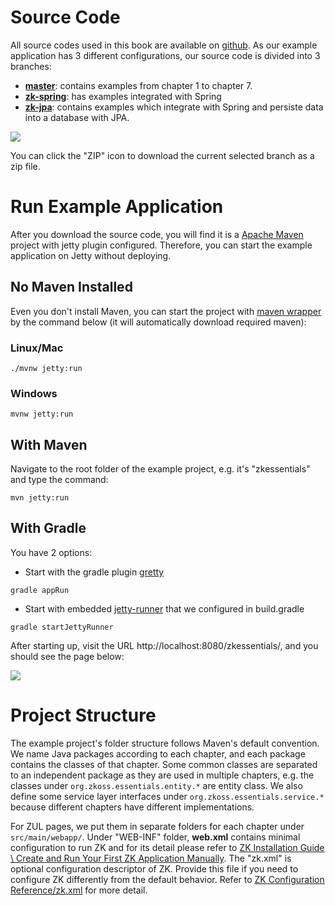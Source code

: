 # Source Code

All source codes used in this book are available on [github](https://github.com/zkoss/zkessentials). As our example application has 3 different configurations, our source code is divided into 3 branches:

* [**master**](https://github.com/zkoss/zkessentials/): contains examples from chapter 1 to chapter 7.
* [**zk-spring**](https://github.com/zkoss/zkessentials/tree/zk-spring): has examples integrated with Spring
* [**zk-jpa**](https://github.com/zkoss/zkessentials/tree/zk-jpa): contains examples which integrate with Spring and
persiste data into a database with JPA.

![]({{site.baseurl}}/zk_essentials/images/ze-ch2-download-zip.png)

You can click the "ZIP" icon to download the current selected branch as
a zip file.


# Run Example Application

After you download the source code, you will find it is a [Apache Maven](http://maven.apache.org/) project with jetty plugin configured. Therefore, you can start the example application on Jetty without deploying.

## No Maven Installed
Even you don't install Maven, you can start the project with [maven wrapper](https://github.com/takari/maven-wrapper) by the command below (it will automatically download required maven):

### Linux/Mac
`./mvnw jetty:run`

### Windows
`mvnw jetty:run`

## With Maven
Navigate to the root folder of the example project, e.g. it's "zkessentials" and type the command:

`mvn jetty:run`

## With Gradle
You have 2 options:
* Start with the gradle plugin [gretty](https://github.com/akhikhl/gretty)

`gradle appRun`
*  Start with embedded [jetty-runner](https://www.eclipse.org/jetty/documentation/9.4.x/runner.html) that we configured in build.gradle

`gradle startJettyRunner`


After starting up, visit the URL http://localhost:8080/zkessentials/, and you should
see the page below:

![]({{site.baseurl}}/zk_essentials/images/ze-ch2-index.png)



# Project Structure
The example project's folder structure follows Maven's default convention. We name Java packages according to each chapter, and each package contains the classes of that chapter. Some common classes are separated to an independent package as they are used in multiple chapters, e.g. the classes under `org.zkoss.essentials.entity.*` are entity class. We also define some service layer interfaces under `org.zkoss.essentials.service.*` because different chapters have different implementations.

For ZUL pages, we put them in separate folders for each chapter
under `src/main/webapp/`. Under "WEB-INF" folder, **web.xml** contains
minimal configuration to run ZK and for its detail please refer to [ ZK Installation Guide \\ Create and Run Your First ZK Application Manually]({{site.baseurl}}/zk_installation_guide/quick_start/create_and_run_your_first_zk_application_manually).
The "zk.xml" is optional configuration descriptor of ZK. Provide this
file if you need to configure ZK differently from the default behavior.
Refer to [ZK Configuration Reference/zk.xml]({{site.baseurl}}/zk_config_ref/zk.xml) for more detail.

